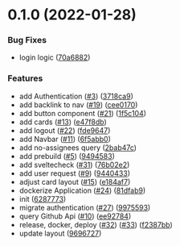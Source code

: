 # 0.1.0 (2022-01-28)


### Bug Fixes

* login logic ([70a6882](https://github.com/EddieHubCommunity/good-first-issue-finder/commit/70a688246d1837735492a15a3a1130829489d701))


### Features

* add Authentication ([#3](https://github.com/EddieHubCommunity/good-first-issue-finder/issues/3)) ([3718ca9](https://github.com/EddieHubCommunity/good-first-issue-finder/commit/3718ca910993a37831045de66d3f9472e3960a9b))
* add backlink to nav ([#19](https://github.com/EddieHubCommunity/good-first-issue-finder/issues/19)) ([cee0170](https://github.com/EddieHubCommunity/good-first-issue-finder/commit/cee017097e49a853ff4244eb0fa94ab960e84f40))
* add button component ([#21](https://github.com/EddieHubCommunity/good-first-issue-finder/issues/21)) ([1f5c104](https://github.com/EddieHubCommunity/good-first-issue-finder/commit/1f5c1045014514dda57cb1fc1aa573e7a730c606))
* add cards ([#13](https://github.com/EddieHubCommunity/good-first-issue-finder/issues/13)) ([e47f8db](https://github.com/EddieHubCommunity/good-first-issue-finder/commit/e47f8db0fe902c1f3d28170d924edc504362ee52))
* add logout ([#22](https://github.com/EddieHubCommunity/good-first-issue-finder/issues/22)) ([fde9647](https://github.com/EddieHubCommunity/good-first-issue-finder/commit/fde96470c06afb92d1341823ddf779a5061841f5))
* add Navbar ([#11](https://github.com/EddieHubCommunity/good-first-issue-finder/issues/11)) ([6f5abb0](https://github.com/EddieHubCommunity/good-first-issue-finder/commit/6f5abb04db1f22f3ef7bc10ce4306bd656f6e40f))
* add no-assignees query ([2bab47c](https://github.com/EddieHubCommunity/good-first-issue-finder/commit/2bab47c72b32f98240dd485e2d856b9e015619c1))
* add prebuild ([#5](https://github.com/EddieHubCommunity/good-first-issue-finder/issues/5)) ([9494583](https://github.com/EddieHubCommunity/good-first-issue-finder/commit/9494583a58eb7f22902f6608e7c2b1045b6b9f12))
* add sveltecheck ([#31](https://github.com/EddieHubCommunity/good-first-issue-finder/issues/31)) ([76b02e2](https://github.com/EddieHubCommunity/good-first-issue-finder/commit/76b02e2fa5515462a6fd07c63aa4c57f19129769))
* add user request ([#9](https://github.com/EddieHubCommunity/good-first-issue-finder/issues/9)) ([9440433](https://github.com/EddieHubCommunity/good-first-issue-finder/commit/9440433ac144fbc24233dd9d08d62209cae9a61f))
* adjust card layout ([#15](https://github.com/EddieHubCommunity/good-first-issue-finder/issues/15)) ([e184af7](https://github.com/EddieHubCommunity/good-first-issue-finder/commit/e184af775fa856c950460a106a3ba80a484e3afe))
* dockerize Application ([#24](https://github.com/EddieHubCommunity/good-first-issue-finder/issues/24)) ([81dfab9](https://github.com/EddieHubCommunity/good-first-issue-finder/commit/81dfab99c773117ae860c2d4a79388be60f5909c))
* init ([6287773](https://github.com/EddieHubCommunity/good-first-issue-finder/commit/6287773cda0cf4d742dbafbf2899075f7c24ba89))
* migrate authentication ([#27](https://github.com/EddieHubCommunity/good-first-issue-finder/issues/27)) ([9975593](https://github.com/EddieHubCommunity/good-first-issue-finder/commit/9975593c9d12f59432b9990dcfeb7eeb343bcc30))
* query Github Api ([#10](https://github.com/EddieHubCommunity/good-first-issue-finder/issues/10)) ([ee92784](https://github.com/EddieHubCommunity/good-first-issue-finder/commit/ee9278404ed6cc331c0742a57c6607015eb78bd4))
* release, docker, deploy ([#32](https://github.com/EddieHubCommunity/good-first-issue-finder/issues/32)) ([#33](https://github.com/EddieHubCommunity/good-first-issue-finder/issues/33)) ([f2387bb](https://github.com/EddieHubCommunity/good-first-issue-finder/commit/f2387bbddfb70117a7cf529ff44d86f7c57f9566))
* update layout ([9696727](https://github.com/EddieHubCommunity/good-first-issue-finder/commit/9696727f01b1649558580e0b6c5e424b21bc0f00))



